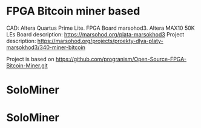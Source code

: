 # FPGA Bitcoin miner based
CAD: Altera Quartus Prime Lite.
FPGA Board marsohod3. Altera MAX10 50K LEs
Board description: https://marsohod.org/plata-marsokhod3
Project description: https://marsohod.org/projects/proekty-dlya-platy-marsokhod3/340-miner-bitcoin

Project is based on https://github.com/progranism/Open-Source-FPGA-Bitcoin-Miner.git
# SoloMiner
# SoloMiner
